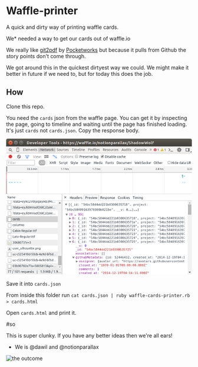 # Waffle-printer
A quick and dirty way of printing waffle cards.

We* needed a way to get our cards out of waffle.io 

We really like [git2pdf](https://github.com/pocketworks/git2pdf) by [Pocketworks](http://www.pocketworks.co.uk/) but because it pulls from Github the story points don't come through.

We got around this in the quickest dirtyest way we could. We might make it better in future if we need to, but for today this does the job.

## How

Clone this repo.

You need the `cards` json from the waffle page. You can get it by inspecting the page, going to timeline and waiting until the page has finished loading. It's just `cards` not `cards.json`. Copy the response body.

![an image of the inspector showing the payload](https://raw.githubusercontent.com/notionparallax/Waffle-printer/master/response.png)

Save it into `cards.json`

From inside this folder run `cat cards.json | ruby waffle-cards-printer.rb > cards.html`

Open `cards.html` and print it.

#so

This is super clunky. If you have any better ideas then we're all ears!

* We is @dawil and @notionparallax

![the outcome](https://lh3.googleusercontent.com/djRNCdOe1TE1EKYegx71wO3qbaCSDweZJdO6_CAbMLOm=w1459-h993-no)
